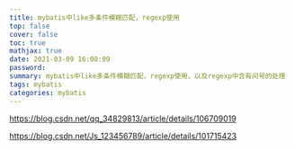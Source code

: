 ```yaml
---
title: mybatis中like多条件模糊匹配，regexp使用
top: false
cover: false
toc: true
mathjax: true
date: 2021-03-09 16:08:09
password:
summary: mybatis中like多条件模糊匹配，regexp使用，以及regexp中含有问号的处理
tags: mybatis
categories: mybatis
---
```


https://blog.csdn.net/qq_34829813/article/details/106709019

https://blog.csdn.net/Js_123456789/article/details/101715423

